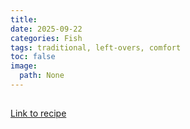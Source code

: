 ```yaml
---
title: 
date: 2025-09-22
categories: Fish
tags: traditional, left-overs, comfort
toc: false
image:
  path: None
---
```


## 



[Link to recipe](https://www.godt.no/oppskrifter/grateng/10927/fiskebollegrateng)

  
